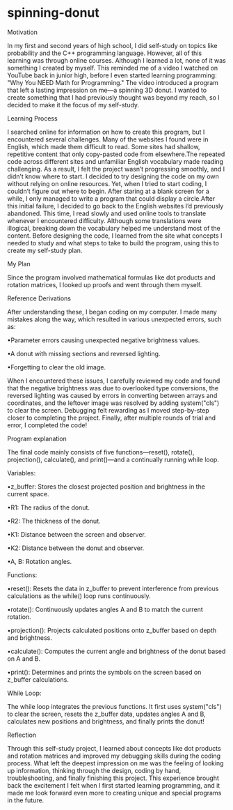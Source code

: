 # spinning-donut
Motivation

In my first and second years of high school, I did self-study on topics like probability and the C++ programming language. However, all of this learning was through online courses. Although I learned a lot, none of it was something I created by myself. This reminded me of a video I watched on YouTube back in junior high, before I even started learning programming: "Why You NEED Math for Programming." The video introduced a program that left a lasting impression on me—a spinning 3D donut. I wanted to create something that I had previously thought was beyond my reach, so I decided to make it the focus of my self-study.

Learning Process

I searched online for information on how to create this program, but I encountered several challenges. Many of the websites I found were in English, which made them difficult to read. Some sites had shallow, repetitive content that only copy-pasted code from elsewhere.The repeated code across different sites and unfamiliar English vocabulary made reading challenging. As a result, I felt the project wasn’t progressing smoothly, and I didn’t know where to start. I decided to try designing the code on my own without relying on online resources. Yet, when I tried to start coding, I couldn’t figure out where to begin. After staring at a blank screen for a while, I only managed to write a program that could display a circle.After this initial failure, I decided to go back to the English websites I’d previously abandoned. This time, I read slowly and used online tools to translate whenever I encountered difficulty. Although some translations were illogical, breaking down the vocabulary helped me understand most of the content. Before designing the code, I learned from the site what concepts I needed to study and what steps to take to build the program, using this to create my self-study plan.

My Plan

Since the program involved mathematical formulas like dot products and rotation matrices, I looked up proofs and went through them myself.

Reference Derivations

After understanding these, I began coding on my computer. I made many mistakes along the way, which resulted in various unexpected errors, such as:

•Parameter errors causing unexpected negative brightness values.

•A donut with missing sections and reversed lighting.

•Forgetting to clear the old image.

When I encountered these issues, I carefully reviewed my code and found that the negative brightness was due to overlooked type conversions, the reversed lighting was caused by errors in converting between arrays and coordinates, and the leftover image was resolved by adding system("cls") to clear the screen. Debugging felt rewarding as I moved step-by-step closer to completing the project. Finally, after multiple rounds of trial and error, I completed the code!

Program explanation

The final code mainly consists of five functions—reset(), rotate(), projection(), calculate(), and print()—and a continually running while loop.

Variables:

•z_buffer: Stores the closest projected position and brightness in the current space.

•R1: The radius of the donut.

•R2: The thickness of the donut.

•K1: Distance between the screen and observer.

•K2: Distance between the donut and observer.

•A, B: Rotation angles.

Functions:

•reset(): Resets the data in z_buffer to prevent interference from previous calculations as the while() loop runs continuously.

•rotate(): Continuously updates angles A and B to match the current rotation.

•projection(): Projects calculated positions onto z_buffer based on depth and brightness.

•calculate(): Computes the current angle and brightness of the donut based on A and B.

•print(): Determines and prints the symbols on the screen based on z_buffer calculations.

While Loop:

The while loop integrates the previous functions. It first uses system("cls") to clear the screen, resets the z_buffer data, updates angles A and B, calculates new positions and brightness, and finally prints the donut!

Reflection

Through this self-study project, I learned about concepts like dot products and rotation matrices and improved my debugging skills during the coding process. What left the deepest impression on me was the feeling of looking up information, thinking through the design, coding by hand, troubleshooting, and finally finishing this project. This experience brought back the excitement I felt when I first started learning programming, and it made me look forward even more to creating unique and special programs in the future.
